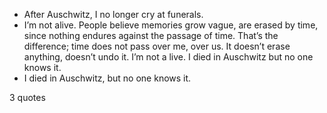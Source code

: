  - After Auschwitz, I no longer cry at funerals.
 - I’m not alive. People believe memories grow vague, are erased by time, since nothing endures against the passage of time. That’s the difference; time does not pass over me, over us. It doesn’t erase anything, doesn’t undo it. I’m not a live. I died in Auschwitz but no one knows it.
 - I died in Auschwitz, but no one knows it.

3 quotes